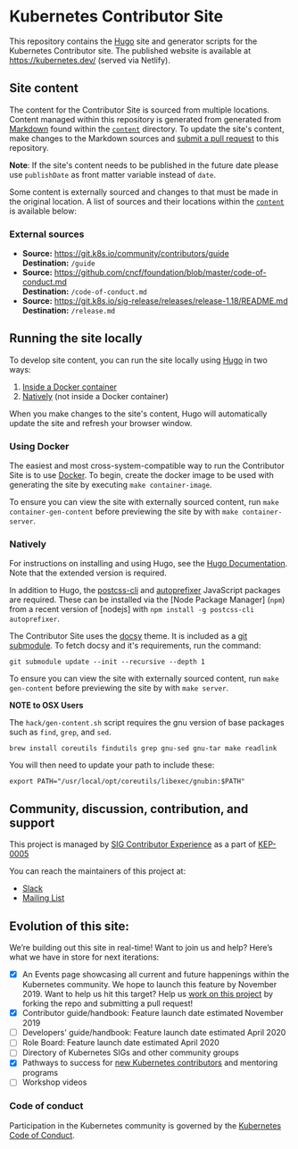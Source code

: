 # Kubernetes Contributor Site

This repository contains the [Hugo][hugo] site and generator scripts for the
Kubernetes Contributor site. The published website is available at
https://kubernetes.dev/ (served via Netlify).

## Site content

The content for the Contributor Site is sourced from multiple locations.
Content managed within this repository is generated from generated from [Markdown]
found within the [`content`][ct] directory. To update the site's content,
make changes to the Markdown sources and [submit a pull request][pr] to this
repository.

**Note**: If the site's content needs to be published in the future date please use `publishDate` as front matter variable instead of `date`.

Some content is externally sourced and changes to that must be made in the
original location. A list of sources and their locations within the
[`content`][ct] is available below:

### External sources

- **Source:** https://git.k8s.io/community/contributors/guide <br>
  **Destination:** `/guide`
- **Source:** https://github.com/cncf/foundation/blob/master/code-of-conduct.md <br>
  **Destination:** `/code-of-conduct.md`
- **Source:** https://git.k8s.io/sig-release/releases/release-1.18/README.md <br>
  **Destination:** `/release.md`

## Running the site locally

To develop site content, you can run the site locally using [Hugo][hugo] in
two ways:

1. [Inside a Docker container](#using-docker)
2. [Natively](#natively) (not inside a Docker container)

When you make changes to the site's content, Hugo will automatically update
the site and refresh your browser window.

### Using Docker

The easiest and most cross-system-compatible way to run the Contributor
Site is to use [Docker][docker]. To begin, create the docker image to be used
with generating the site by executing `make container-image`.

To ensure you can view the site with externally sourced content, run
`make container-gen-content` before previewing the site by with
`make container-server`.


### Natively

For instructions on installing and using Hugo, see the [Hugo Documentation][hugo-docs].
Note that the extended version is required.

In addition to Hugo, the [postcss-cli] and [autoprefixer] JavaScript packages are
required. These can be installed via the [Node Package Manager] (`npm`) from a
recent version of [nodejs] with `npm install -g postcss-cli autoprefixer`.

The Contributor Site uses the [docsy] theme. It is included as a [git submodule].
To fetch docsy and it's requirements, run the command:
```
git submodule update --init --recursive --depth 1
```

To ensure you can view the site with externally sourced content, run
`make gen-content` before previewing the site by with `make server`.

**NOTE to OSX Users**

 The `hack/gen-content.sh` script requires the gnu version
of base packages such as `find`, `grep`, and `sed`. 
```
brew install coreutils findutils grep gnu-sed gnu-tar make readlink
```
You will then need to update your path to include these:
```
export PATH="/usr/local/opt/coreutils/libexec/gnubin:$PATH"
```


## Community, discussion, contribution, and support

This project is managed by [SIG Contributor Experience][sig-contribex] as a
part of [KEP-0005][kep-0005]

You can reach the maintainers of this project at:

- [Slack][sig-contribex-slack]
- [Mailing List][sig-contribex-list]

## Evolution of this site:

We’re building out this site in real-time! Want to join us and help? Here’s what we have in store for next iterations:

* [x] An Events page showcasing all current and future happenings within the Kubernetes community. We hope to launch this feature by November 2019. Want to help us hit this target? Help us [work on this project](https://github.com/kubernetes-sigs/contributor-site/issues/15) by forking the repo and submitting a pull request!
* [x] Contributor guide/handbook: Feature launch date estimated November 2019
* [ ] Developers' guide/handbook: Feature launch date estimated April 2020
* [ ] Role Board: Feature launch date estimated April 2020
* [ ] Directory of Kubernetes SIGs and other community groups
* [x] Pathways to success for [new Kubernetes contributors](https://git.k8s.io/community/community-membership.md) and mentoring programs
* [ ] Workshop videos

### Code of conduct

Participation in the Kubernetes community is governed by the
[Kubernetes Code of Conduct](code-of-conduct.md).

[hugo]: https://gohugo.io/
[Markdown]: https://www.markdownguide.org/
[ct]: ./content/
[pr]: https://help.github.com/en/articles/about-pull-requests
[hugo-docs]: https://gohugo.io/getting-started/installing
[frontmatter]: https://gohugo.io/content-management/front-matter/
[docker]: https://www.docker.com/get-started
[sig-contribex]: https://git.k8s.io/community/sig-contributor-experience/README.md
[sig-contribex-slack]: http://slack.k8s.io/#sig-contribex
[sig-contribex-list]: https://groups.google.com/forum/#!forum/kubernetes-sig-contribex
[kep-0005]: https://git.k8s.io/enhancements/keps/sig-contributor-experience/0005-contributor-site.md
[docsy]: https://docsy.dev
[postcss-cli]: https://postcss.org/
[autoprefixer]: https://github.com/postcss/autoprefixer
[git submodule]: https://git-scm.com/book/en/v2/Git-Tools-Submodules

